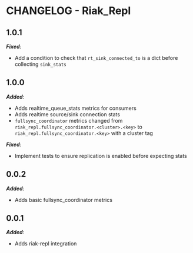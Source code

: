 # CHANGELOG - Riak_Repl

## 1.0.1

***Fixed***: 

* Add a condition to check that `rt_sink_connected_to` is a dict before collecting `sink_stats`


## 1.0.0

***Added***: 

* Adds realtime_queue_stats metrics for consumers
* Adds realtime source/sink connection stats
* `fullsync_coordinator` metrics changed from `riak_repl.fullsync_coordinator.<cluster>.<key>` to `riak_repl.fullsync_coordinator.<key>` with a cluster tag

***Fixed***: 

* Implement tests to ensure replication is enabled before expecting stats


## 0.0.2

***Added***: 

* Adds basic fullsync_coordinator metrics


## 0.0.1

***Added***: 

* Adds riak-repl integration

